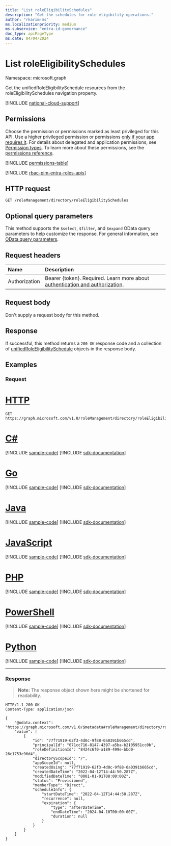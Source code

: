 ```yaml
---
title: "List roleEligibilitySchedules"
description: "Get the schedules for role eligibility operations."
author: "rkarim-ms"
ms.localizationpriority: medium
ms.subservice: "entra-id-governance"
doc_type: apiPageType
ms.date: 04/04/2024
---
```


# List roleEligibilitySchedules
Namespace: microsoft.graph



Get the unifiedRoleEligibilitySchedule resources from the roleEligibilitySchedules navigation property.

[!INCLUDE [national-cloud-support](../../includes/all-clouds.md)]

## Permissions
Choose the permission or permissions marked as least privileged for this API. Use a higher privileged permission or permissions [only if your app requires it](/graph/permissions-overview#best-practices-for-using-microsoft-graph-permissions). For details about delegated and application permissions, see [Permission types](/graph/permissions-overview#permission-types). To learn more about these permissions, see the [permissions reference](/graph/permissions-reference).

<!-- { "blockType": "permissions", "name": "rbacapplication_list_roleeligibilityschedules" } -->
[!INCLUDE [permissions-table](../includes/permissions/rbacapplication-list-roleeligibilityschedules-permissions.md)]

[!INCLUDE [rbac-pim-entra-roles-apis](../includes/rbac-for-apis/rbac-pim-entra-roles-apis.md)]

## HTTP request

<!-- {
  "blockType": "ignored"
}
-->
``` http
GET /roleManagement/directory/roleEligibilitySchedules
```

## Optional query parameters
This method supports the `$select`, `$filter`, and `$expand` OData query parameters to help customize the response. For general information, see [OData query parameters](/graph/query-parameters).

## Request headers
|Name|Description|
|:---|:---|
|Authorization|Bearer {token}. Required. Learn more about [authentication and authorization](/graph/auth/auth-concepts).|

## Request body
Don't supply a request body for this method.

## Response

If successful, this method returns a `200 OK` response code and a collection of [unifiedRoleEligibilitySchedule](../resources/unifiedroleeligibilityschedule.md) objects in the response body.

## Examples

### Request

# [HTTP](#tab/http)
<!-- {
  "blockType": "request",
  "name": "list_unifiedroleeligibilityschedule"
}
-->
``` http
GET https://graph.microsoft.com/v1.0/roleManagement/directory/roleEligibilitySchedules
```

# [C#](#tab/csharp)
[!INCLUDE [sample-code](../includes/snippets/csharp/list-unifiedroleeligibilityschedule-csharp-snippets.md)]
[!INCLUDE [sdk-documentation](../includes/snippets/snippets-sdk-documentation-link.md)]

# [Go](#tab/go)
[!INCLUDE [sample-code](../includes/snippets/go/list-unifiedroleeligibilityschedule-go-snippets.md)]
[!INCLUDE [sdk-documentation](../includes/snippets/snippets-sdk-documentation-link.md)]

# [Java](#tab/java)
[!INCLUDE [sample-code](../includes/snippets/java/list-unifiedroleeligibilityschedule-java-snippets.md)]
[!INCLUDE [sdk-documentation](../includes/snippets/snippets-sdk-documentation-link.md)]

# [JavaScript](#tab/javascript)
[!INCLUDE [sample-code](../includes/snippets/javascript/list-unifiedroleeligibilityschedule-javascript-snippets.md)]
[!INCLUDE [sdk-documentation](../includes/snippets/snippets-sdk-documentation-link.md)]

# [PHP](#tab/php)
[!INCLUDE [sample-code](../includes/snippets/php/list-unifiedroleeligibilityschedule-php-snippets.md)]
[!INCLUDE [sdk-documentation](../includes/snippets/snippets-sdk-documentation-link.md)]

# [PowerShell](#tab/powershell)
[!INCLUDE [sample-code](../includes/snippets/powershell/list-unifiedroleeligibilityschedule-powershell-snippets.md)]
[!INCLUDE [sdk-documentation](../includes/snippets/snippets-sdk-documentation-link.md)]

# [Python](#tab/python)
[!INCLUDE [sample-code](../includes/snippets/python/list-unifiedroleeligibilityschedule-python-snippets.md)]
[!INCLUDE [sdk-documentation](../includes/snippets/snippets-sdk-documentation-link.md)]

---

### Response
>**Note:** The response object shown here might be shortened for readability.
<!-- {
  "blockType": "response",
  "truncated": true,
  "@odata.type": "Collection(microsoft.graph.unifiedRoleEligibilitySchedule)"
}
-->
``` http
HTTP/1.1 200 OK
Content-Type: application/json

{
    "@odata.context": "https://graph.microsoft.com/v1.0/$metadata#roleManagement/directory/roleEligibilitySchedules",
    "value": [
        {
            "id": "77f71919-62f3-4d0c-9f88-0a0391b665cd",
            "principalId": "071cc716-8147-4397-a5ba-b2105951cc0b",
            "roleDefinitionId": "8424c6f0-a189-499e-bbd0-26c1753c96d4",
            "directoryScopeId": "/",
            "appScopeId": null,
            "createdUsing": "77f71919-62f3-4d0c-9f88-0a0391b665cd",
            "createdDateTime": "2022-04-12T14:44:50.287Z",
            "modifiedDateTime": "0001-01-01T08:00:00Z",
            "status": "Provisioned",
            "memberType": "Direct",
            "scheduleInfo": {
                "startDateTime": "2022-04-12T14:44:50.287Z",
                "recurrence": null,
                "expiration": {
                    "type": "afterDateTime",
                    "endDateTime": "2024-04-10T00:00:00Z",
                    "duration": null
                }
            }
        }
    ]
}
```

